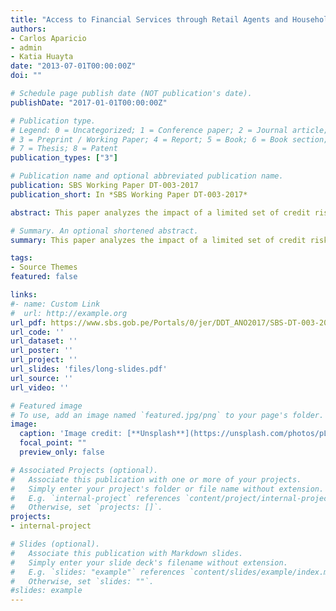 ```yaml
---
title: "Access to Financial Services through Retail Agents and Household Expenditures: Evidence from Peru"
authors:
- Carlos Aparicio
- admin
- Katia Huayta
date: "2013-07-01T00:00:00Z"
doi: ""

# Schedule page publish date (NOT publication's date).
publishDate: "2017-01-01T00:00:00Z"

# Publication type.
# Legend: 0 = Uncategorized; 1 = Conference paper; 2 = Journal article;
# 3 = Preprint / Working Paper; 4 = Report; 5 = Book; 6 = Book section;
# 7 = Thesis; 8 = Patent
publication_types: ["3"]

# Publication name and optional abbreviated publication name.
publication: SBS Working Paper DT-003-2017
publication_short: In *SBS Working Paper DT-003-2017*

abstract: This paper analyzes the impact of a limited set of credit risk drivers (collateral and number of bank-debtor relationships) on long-term loans, and evaluates the effect of loan maturity on the probability of default (PD). In our estimates, we treat households and firms separately and include variables that reflect repayment ability, debtor characteristics, loan conditions, and macroeconomic factors as controls. Our dataset includes more than twenty-six million loans granted by Peruvian financial institutions for the period 2012-2016. Using a set of logit models, we find evidence of a positive correlation between loan maturity and the PD for firms and households. Overall, credit risk drivers appear as heterogeneous when different loan maturities are considered. Furthermore, our results suggest that the impact of collateral on the PD is negative for firm loans, but positive for household loans, while the number of bank-debtor relationships has a positive impact among all models estimated. These findings can ultimately result in policy actions to mitigate the scarcity of long-term loans in the country.

# Summary. An optional shortened abstract.
summary: This paper analyzes the impact of a limited set of credit risk drivers (collateral and number of bank-debtor relationships) on long-term loans, and evaluates the effect of loan maturity on the probability of default (PD).

tags:
- Source Themes
featured: false

links:
#- name: Custom Link
#  url: http://example.org
url_pdf: https://www.sbs.gob.pe/Portals/0/jer/DDT_ANO2017/SBS-DT-003-2017.pdf?ver=2018-02-08-124240-620
url_code: ''
url_dataset: ''
url_poster: ''
url_project: ''
url_slides: 'files/long-slides.pdf'
url_source: ''
url_video: ''

# Featured image
# To use, add an image named `featured.jpg/png` to your page's folder. 
image:
  caption: 'Image credit: [**Unsplash**](https://unsplash.com/photos/pLCdAaMFLTE)'
  focal_point: ""
  preview_only: false

# Associated Projects (optional).
#   Associate this publication with one or more of your projects.
#   Simply enter your project's folder or file name without extension.
#   E.g. `internal-project` references `content/project/internal-project/index.md`.
#   Otherwise, set `projects: []`.
projects:
- internal-project

# Slides (optional).
#   Associate this publication with Markdown slides.
#   Simply enter your slide deck's filename without extension.
#   E.g. `slides: "example"` references `content/slides/example/index.md`.
#   Otherwise, set `slides: ""`.
#slides: example
---
```

